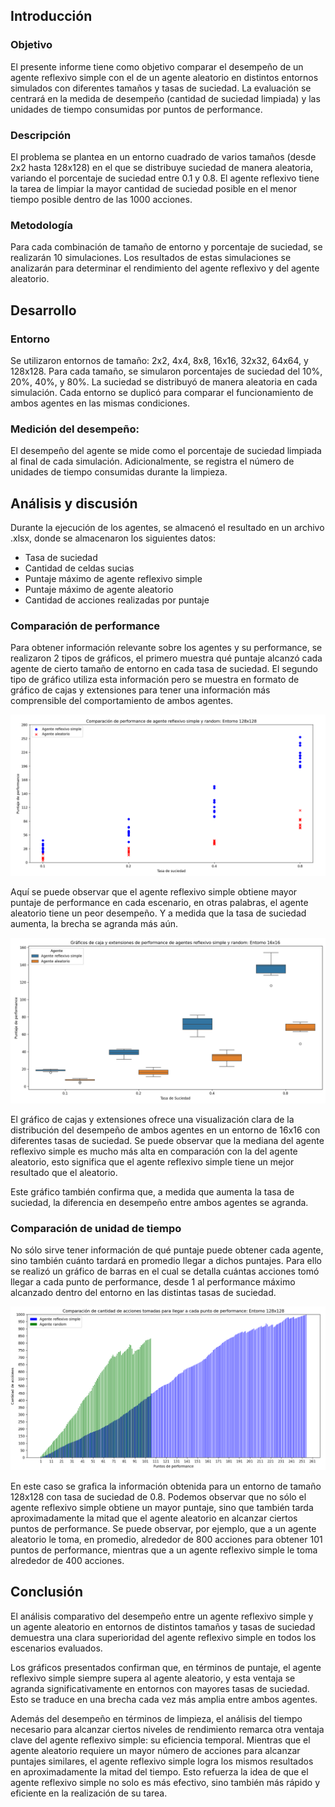 ## Introducción
### Objetivo
El presente informe tiene como objetivo comparar el desempeño de un agente reflexivo simple con el de un agente aleatorio en distintos entornos simulados con diferentes tamaños y tasas de suciedad. La evaluación se centrará en la medida de desempeño (cantidad de suciedad limpiada) y las unidades de tiempo consumidas por puntos de performance.
### Descripción
El problema se plantea en un entorno cuadrado de varios tamaños (desde 2x2 hasta 128x128) en el que se distribuye suciedad de manera aleatoria, variando el porcentaje de suciedad entre 0.1 y 0.8. El agente reflexivo tiene la tarea de limpiar la mayor cantidad de suciedad posible en el menor tiempo posible dentro de las 1000 acciones.
### Metodología
Para cada combinación de tamaño de entorno y porcentaje de suciedad, se realizarán 10 simulaciones. Los resultados de estas simulaciones se analizarán para determinar el rendimiento del agente reflexivo y del agente aleatorio.
## Desarrollo
### Entorno
Se utilizaron entornos de tamaño: 2x2, 4x4, 8x8, 16x16, 32x32, 64x64, y 128x128. Para cada tamaño, se simularon porcentajes de suciedad del 10%, 20%, 40%, y 80%. La suciedad se distribuyó de manera aleatoria en cada simulación. Cada entorno se duplicó para comparar el funcionamiento de ambos agentes en las mismas condiciones.
### Medición del desempeño:  
El desempeño del agente se mide como el porcentaje de suciedad limpiada al final de cada simulación. Adicionalmente, se registra el número de unidades de tiempo consumidas durante la limpieza.
## Análisis y discusión
Durante la ejecución de los agentes, se almacenó el resultado en un archivo .xlsx, donde se almacenaron los siguientes datos:
- Tasa de suciedad
- Cantidad de celdas sucias
- Puntaje máximo de agente reflexivo simple
- Puntaje máximo de agente aleatorio
- Cantidad de acciones realizadas por puntaje
### Comparación de performance
Para obtener información relevante sobre los agentes y su performance, se realizaron 2 tipos de gráficos, el primero muestra qué puntaje alcanzó cada agente de cierto tamaño de entorno en cada tasa de suciedad. El segundo tipo de gráfico utiliza esta información pero se muestra en formato de gráfico de cajas y extensiones para tener una información más comprensible del comportamiento de ambos agentes.

 ![](images/comparacionPerformance.png)

Aquí se puede observar que el agente reflexivo simple obtiene mayor puntaje de performance en cada escenario, en otras palabras, el agente aleatorio tiene un peor desempeño. Y a medida que la tasa de suciedad aumenta, la brecha se agranda más aún.

![](images/boxNWhiskers.png)

El gráfico de cajas y extensiones ofrece una visualización clara de la distribución del desempeño de ambos agentes en un entorno de 16x16 con diferentes tasas de suciedad. Se puede observar que la mediana del agente reflexivo simple es mucho más alta en comparación con la del agente aleatorio, esto significa que el agente reflexivo simple tiene un mejor resultado que el aleatorio.

Este gráfico también confirma que, a medida que aumenta la tasa de suciedad, la diferencia en desempeño entre ambos agentes se agranda. 
### Comparación de unidad de tiempo
No sólo sirve tener información de qué puntaje puede obtener cada agente, sino también cuánto tardará en promedio llegar a dichos puntajes. Para ello se realizó un gráfico de barras en el cual se detalla cuántas acciones tomó llegar a cada punto de performance, desde 1 al performance máximo alcanzado dentro del entorno en las distintas tasas de suciedad.

![](images/comparacionAcciones.png)

En este caso se grafica la información obtenida para un entorno de tamaño 128x128 con tasa de suciedad de 0.8. Podemos observar que no sólo el agente reflexivo simple obtiene un mayor puntaje, sino que también tarda aproximadamente la mitad que el agente aleatorio en alcanzar ciertos puntos de performance. Se puede observar, por ejemplo, que a un agente  aleatorio le toma, en promedio, alrededor de 800 acciones para obtener 101 puntos de performance, mientras que a un agente reflexivo simple le toma alrededor de 400 acciones.

## Conclusión
El análisis comparativo del desempeño entre un agente reflexivo simple y un agente aleatorio en entornos de distintos tamaños y tasas de suciedad demuestra una clara superioridad del agente reflexivo simple en todos los escenarios evaluados. 

Los gráficos presentados confirman que, en términos de puntaje, el agente reflexivo simple siempre supera al agente aleatorio, y esta ventaja se agranda significativamente en entornos con mayores tasas de suciedad. Esto se traduce en una brecha cada vez más amplia entre ambos agentes.

Además del desempeño en términos de limpieza, el análisis del tiempo necesario para alcanzar ciertos niveles de rendimiento remarca otra ventaja clave del agente reflexivo simple: su eficiencia temporal. Mientras que el agente aleatorio requiere un mayor número de acciones para alcanzar puntajes similares, el agente reflexivo simple logra los mismos resultados en aproximadamente la mitad del tiempo. Esto refuerza la idea de que el agente reflexivo simple no solo es más efectivo, sino también más rápido y eficiente en la realización de su tarea.

